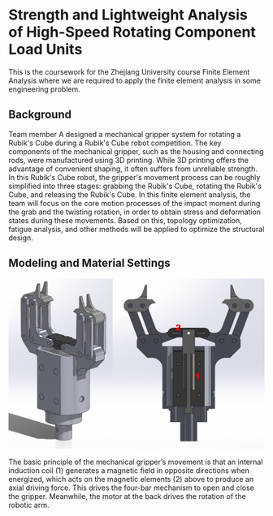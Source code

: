 # Strength and Lightweight Analysis of High-Speed Rotating Component Load Units

This is the coursework for the Zhejiang University course Finite Element Analysis where we are required to apply the finite element analysis in some engineering problem.

## Background

Team member A designed a mechanical gripper system for rotating a Rubik's Cube during a Rubik's Cube robot competition. The key components of the mechanical gripper, such as the housing and connecting rods, were manufactured using 3D printing. While 3D printing offers the advantage of convenient shaping, it often suffers from unreliable strength. In this Rubik's Cube robot, the gripper's movement process can be roughly simplified into three stages: grabbing the Rubik's Cube, rotating the Rubik's Cube, and releasing the Rubik's Cube. In this finite element analysis, the team will focus on the core motion processes of the impact moment during the grab and the twisting rotation, in order to obtain stress and deformation states during these movements. Based on this, topology optimization, fatigue analysis, and other methods will be applied to optimize the structural design.

## Modeling and Material Settings

![Mechanical_Gripper_Structure](image/Mechanical_Gripper_Structure.jpg "Mechanical_Gripper_Structure")

The basic principle of the mechanical gripper’s movement is that an internal induction coil (1) generates a magnetic field in opposite directions when energized, which acts on the magnetic elements (2) above to produce an axial driving force. This drives the four-bar mechanism to open and close the gripper. Meanwhile, the motor at the back drives the rotation of the robotic arm.
